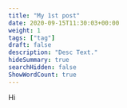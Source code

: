 ```yaml
---
title: "My 1st post"
date: 2020-09-15T11:30:03+00:00
weight: 1
tags: ["tag"]
draft: false
description: "Desc Text."
hideSummary: true
searchHidden: false
ShowWordCount: true
---
```


Hi